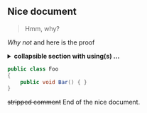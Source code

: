 ## Nice document

> Hmm, why?

*Why not* and here is the proof
<details><summary><strong>collapsible section with using(s) ...</strong></summary>

```
using System;
using System.Text;
```
</details>


```cs
public class Foo
{
    public void Bar() { }
}
```
 ~~stripped comment~~
End of the nice document.
